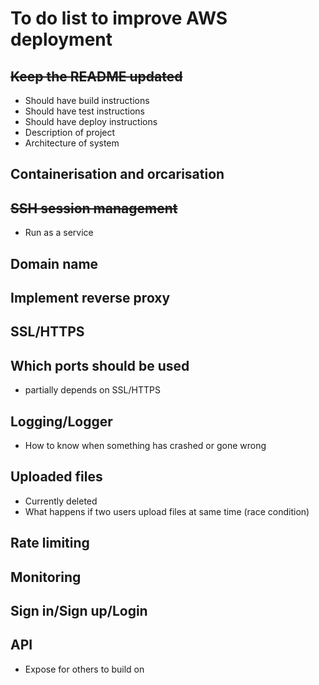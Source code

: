 # To do list to improve AWS deployment

## ~~Keep the README updated~~

- Should have build instructions
- Should have test instructions
- Should have deploy instructions
- Description of project
- Architecture of system

## Containerisation and orcarisation 

## ~~SSH session management~~
- Run as a service

## Domain name

## Implement reverse proxy

## SSL/HTTPS

## Which ports should be used
- partially depends on SSL/HTTPS

## Logging/Logger
- How to know when something has crashed or gone wrong

## Uploaded files
- Currently deleted
- What happens if two users upload files at same time (race condition)

## Rate limiting

## Monitoring

## Sign in/Sign up/Login

## API
- Expose for others to build on